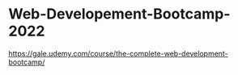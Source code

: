 # Web-Developement-Bootcamp-2022
https://gale.udemy.com/course/the-complete-web-development-bootcamp/
